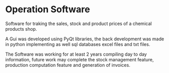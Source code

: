 # Operation Software
 
Software for traking the sales, stock and product prices of a chemical products shop.
 
A Gui was developed using PyQt libraries, the back development was made in python implementing as well sql databases excel files and txt files.

The Software was working for at least 2 years compiling day to day information, future work may complete the stock management feature, production computation feature and generation of invoices.
